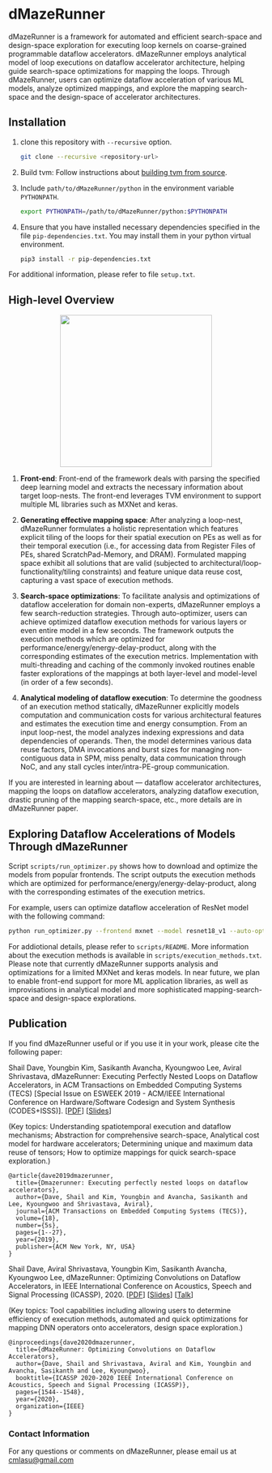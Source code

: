 # dMazeRunner
dMazeRunner is a framework for automated and efficient search-space and design-space exploration for executing loop kernels on coarse-grained programmable dataflow accelerators. dMazeRunner employs analytical model of loop executions on dataflow accelerator architecture, helping guide search-space optimizations for mapping the loops. Through dMazeRunner, users can optimize dataflow acceleration of various ML models, analyze optimized mappings, and explore the mapping search-space and the design-space of accelerator architectures. 



## Installation
1. clone this repository with `--recursive` option. 

    ```bash
    git clone --recursive <repository-url>
    ```

2. Build tvm: Follow instructions about [building tvm from source](https://docs.tvm.ai/install/from_source.html).

3. Include `path/to/dMazeRunner/python` in the environment variable `PYTHONPATH`.

    ```bash
    export PYTHONPATH=/path/to/dMazeRunner/python:$PYTHONPATH
    ```
4. Ensure that you have installed necessary dependencies specified in the file `pip-dependencies.txt`. You may install them in your python virtual environment.

    ```bash
    pip3 install -r pip-dependencies.txt
    ```
    
For additional information, please refer to file `setup.txt`.



## High-level Overview

<p align="center">
  <img src="https://labs.engineering.asu.edu/mps-lab/wp-content/uploads/sites/8/2019/09/dMazeRunner.png"/ height="300">
</p>
    
1. **Front-end**: Front-end of the framework deals with parsing the specified deep learning model and extracts the necessary information about target loop-nests. The front-end leverages TVM environment to support multiple ML libraries such as MXNet and keras. 

2. **Generating effective mapping space**: After analyzing a loop-nest, dMazeRunner formulates a holistic representation which features explicit tiling of the loops for their spatial execution on PEs as well as for their temporal execution (i.e., for accessing data from Register Files of PEs, shared ScratchPad-Memory, and DRAM). Formulated mapping space exhibit all solutions that are valid (subjected to architectural/loop-functionality/tiling constraints) and feature unique data reuse cost, capturing a vast space of execution methods.

3. **Search-space optimizations**: To facilitate analysis and optimizations of dataflow acceleration for domain non-experts, dMazeRunner employs a few search-reduction strategies. Through auto-optimizer, users can achieve optimized dataflow execution methods for various layers or even entire model in a few seconds. The framework outputs the execution methods which are optimized for performance/energy/energy-delay-product, along with the corresponding estimates of the execution metrics. Implementation with multi-threading and caching of the commonly invoked routines enable faster explorations of the mappings at both layer-level and model-level (in order of a few seconds).  

4. **Analytical modeling of dataflow execution**: To determine the goodness of an execution method statically, dMazeRunner explicitly models computation and communication costs for various architectural features and estimates the execution time and energy consumption. From an input loop-nest, the model analyzes indexing expressions and data dependencies of operands. Then, the model determines various data reuse factors, DMA invocations and burst sizes for managing non-contiguous data in SPM, miss penalty, data communication through NoC, and any stall cycles inter/intra-PE-group communication.
    
If you are interested in learning about — dataflow accelerator architectures, mapping the loops on dataflow accelerators, analyzing dataflow execution, drastic pruning of the mapping search-space, etc., more details are in dMazeRunner paper.



## Exploring Dataflow Accelerations of Models Through dMazeRunner

Script `scripts/run_optimizer.py` shows how to download and optimize the models from popular frontends. The script outputs the execution methods which are optimized for performance/energy/energy-delay-product, along with the corresponding estimates of the execution metrics.

For example, users can optimize dataflow acceleration of ResNet model with the following command:

```bash
python run_optimizer.py --frontend mxnet --model resnet18_v1 --auto-optimize
```

For addiotional details, please refer to `scripts/README`. More information about the execution methods is available in `scripts/execution_methods.txt`. Please note that currently dMazeRunner supports analysis and optimizations for a limited MXNet and keras models. In near future, we plan to enable front-end support for more ML application libraries, as well as improvisations in analytical model and more sophisticated mapping-search-space and design-space explorations.



## Publication

If you find dMazeRunner useful or if you use it in your work, please cite the following paper:

Shail Dave, Youngbin Kim, Sasikanth Avancha, Kyoungwoo Lee, Aviral Shrivastava, dMazeRunner: Executing Perfectly Nested Loops on Dataflow Accelerators, in ACM Transactions on Embedded Computing Systems (TECS) \[Special Issue on ESWEEK 2019 - ACM/IEEE International Conference on Hardware/Software Codesign and System Synthesis (CODES+ISSS)\].
\[[PDF](https://dl.acm.org/doi/pdf/10.1145/3358198)\] \[[Slides](https://mpslab-asu.github.io/publications/slides/Dave2019TECS.pptx)\]

(Key topics: Understanding spatiotemporal execution and dataflow mechanisms; Abstraction for comprehensive search-space, Analytical cost model for hardware accelerators; Determining unique and maximum data reuse of tensors; How to optimize mappings for quick search-space exploration.)

```
@article{dave2019dmazerunner,
  title={Dmazerunner: Executing perfectly nested loops on dataflow accelerators},
  author={Dave, Shail and Kim, Youngbin and Avancha, Sasikanth and Lee, Kyoungwoo and Shrivastava, Aviral},
  journal={ACM Transactions on Embedded Computing Systems (TECS)},
  volume={18},
  number={5s},
  pages={1--27},
  year={2019},
  publisher={ACM New York, NY, USA}
}   
```

Shail Dave, Aviral Shrivastava, Youngbin Kim, Sasikanth Avancha, Kyoungwoo Lee, dMazeRunner: Optimizing Convolutions on Dataflow Accelerators, in IEEE International Conference on Acoustics, Speech and Signal Processing (ICASSP), 2020. \[[PDF](https://mpslab-asu.github.io/publications/papers/Dave2020ICASSP.pdf)\] \[[Slides](https://mpslab-asu.github.io/publications/slides/Dave2020ICASSP.pptx)\] \[[Talk](https://www.youtube.com/watch?v=21F79Taelts)\]

(Key topics: Tool capabilities including allowing users to determine efficiency of execution methods, automated and quick optimizations for mapping DNN operators onto accelerators, design space exploration.)

```
@inproceedings{dave2020dmazerunner,
  title={dMazeRunner: Optimizing Convolutions on Dataflow Accelerators},
  author={Dave, Shail and Shrivastava, Aviral and Kim, Youngbin and Avancha, Sasikanth and Lee, Kyoungwoo},
  booktitle={ICASSP 2020-2020 IEEE International Conference on Acoustics, Speech and Signal Processing (ICASSP)},
  pages={1544--1548},
  year={2020},
  organization={IEEE}
}
```

### Contact Information

For any questions or comments on dMazeRunner, please email us at cmlasu@gmail.com

